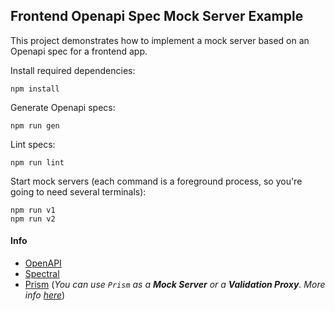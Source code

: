 ## Frontend Openapi Spec Mock Server Example

This project demonstrates how to implement a mock server based on an Openapi spec for a frontend app.

Install required dependencies:

```console
npm install
```

Generate Openapi specs:

```console
npm run gen
```

Lint specs:

```console
npm run lint
```

Start mock servers (each command is a foreground process, so you're going to need several terminals):

```console
npm run v1
npm run v2
```

#### Info

- [OpenAPI](https://swagger.io/specification/)
- [Spectral](https://meta.stoplight.io/docs/spectral/README.md)
- [Prism](https://meta.stoplight.io/docs/prism/README.md) (*You can use `Prism` as a __Mock Server__ or a __Validation
  Proxy__. More info [here](https://github.com/stoplightio/prism/blob/master/docs/getting-started/02-concepts.md)*)
